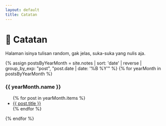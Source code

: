 ```yaml
---
layout: default
title: Catatan
---
```


# 📑️ Catatan

Halaman isinya tulisan random, gak jelas, suka-suka yang nulis aja.

{% assign postsByYearMonth = site.notes | sort: 'date' | reverse | group_by_exp: "post", "post.date | date: '%B %Y'" %}
{% for yearMonth in postsByYearMonth %}
  <h3>{{ yearMonth.name }}</h3>
  <ul>
    {% for post in yearMonth.items %}
      <li><a href="{{ post.url }}">{{ post.title }}</a></li>
    {% endfor %}
  </ul>
{% endfor %}

